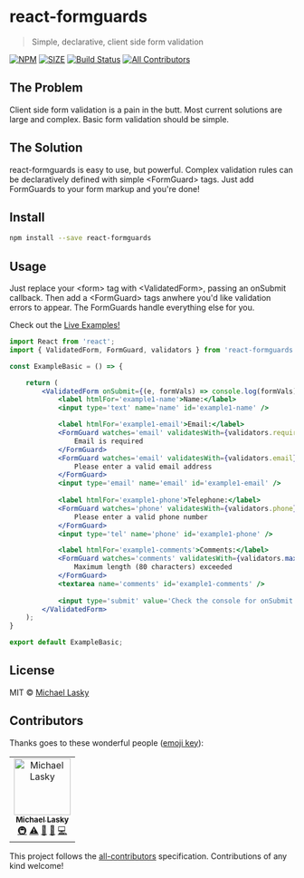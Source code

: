 # react-formguards

> Simple, declarative, client side form validation

[![NPM](https://img.shields.io/npm/v/react-formguards.svg)](https://www.npmjs.com/package/react-formguards) [![SIZE](https://img.shields.io/bundlephobia/min/react-formguards.svg)](https://www.npmjs.com/package/react-formguards) [![Build Status](https://travis-ci.com/michaellasky/react-formguards.svg?branch=master)](https://travis-ci.com/michaellasky/react-formguards) [![All Contributors](https://img.shields.io/badge/all_contributors-1-orange.svg?style=flat-square)](#contributors) 
## The Problem

Client side form validation is a pain in the butt.  Most current solutions are large and complex.  Basic form validation should be simple.

## The Solution

react-formguards is easy to use, but powerful.  Complex validation rules can be declaratively defined with simple &lt;FormGuard&gt; tags.  Just add FormGuards to your form markup and you're done!     

## Install

```bash
npm install --save react-formguards
```

## Usage

Just replace your &lt;form&gt; tag with &lt;ValidatedForm&gt;, passing an onSubmit callback.  Then add a &lt;FormGuard&gt; tags anwhere you'd like validation errors to appear.  The FormGuards handle everything else for you.


Check out the [Live Examples!](https://michaellasky.github.io/react-formguards/)

```jsx
import React from 'react';
import { ValidatedForm, FormGuard, validators } from 'react-formguards'

const ExampleBasic = () => {

    return (
        <ValidatedForm onSubmit={(e, formVals) => console.log(formVals)}>
            <label htmlFor='example1-name'>Name:</label>
            <input type='text' name='name' id='example1-name' />

            <label htmlFor='example1-email'>Email:</label>
            <FormGuard watches='email' validatesWith={validators.required} >
                Email is required  
            </FormGuard> 
            <FormGuard watches='email' validatesWith={validators.email} >
                Please enter a valid email address  
            </FormGuard> 
            <input type='email' name='email' id='example1-email' />  
            
            <label htmlFor='example1-phone'>Telephone:</label>
            <FormGuard watches='phone' validatesWith={validators.phone} >
                Please enter a valid phone number  
            </FormGuard> 
            <input type='tel' name='phone' id='example1-phone' />  

            <label htmlFor='example1-comments'>Comments:</label>
            <FormGuard watches='comments' validatesWith={validators.maxLength(80)} >
                Maximum length (80 characters) exceeded
            </FormGuard> 
            <textarea name='comments' id='example1-comments' />  
            
            <input type='submit' value='Check the console for onSubmit' />
        </ValidatedForm>
    );
}

export default ExampleBasic;
```

## License

MIT © [Michael Lasky](https://github.com/NuclearHorseStudios)

## Contributors

Thanks goes to these wonderful people ([emoji key](https://allcontributors.org/docs/en/emoji-key)):

<!-- ALL-CONTRIBUTORS-LIST:START - Do not remove or modify this section -->
<!-- prettier-ignore -->
<table><tr><td align="center"><a href="https://github.com/michaellasky"><img src="https://avatars2.githubusercontent.com/u/6646599?v=4" width="100px;" alt="Michael Lasky"/><br /><sub><b>Michael Lasky</b></sub></a><br /><a href="#infra-michaellasky" title="Infrastructure (Hosting, Build-Tools, etc)">🚇</a> <a href="https://github.com/michaellasky/react-formguards/commits?author=michaellasky" title="Tests">⚠️</a> <a href="https://github.com/michaellasky/react-formguards/commits?author=michaellasky" title="Documentation">📖</a> <a href="#maintenance-michaellasky" title="Maintenance">🚧</a> <a href="https://github.com/michaellasky/react-formguards/commits?author=michaellasky" title="Code">💻</a></td></tr></table>

<!-- ALL-CONTRIBUTORS-LIST:END -->

This project follows the [all-contributors](https://github.com/all-contributors/all-contributors) specification. Contributions of any kind welcome!
